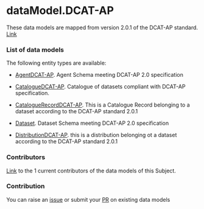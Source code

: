 # dataModel.DCAT-AP
These data models are mapped from version 2.0.1 of the DCAT-AP standard. [Link](https://joinup.ec.europa.eu/collection/semantic-interoperability-community-semic/news/dcat-ap-release-201)

### List of data models

The following entity types are available:
- [AgentDCAT-AP](https://github.com/smart-data-models/dataModel.DCAT-AP/blob/master/AgentDCAT-AP/README.md). Agent Schema meeting DCAT-AP 2.0 specification

- [CatalogueDCAT-AP](https://github.com/smart-data-models/dataModel.DCAT-AP/blob/master/CatalogueDCAT-AP/README.md). Catalogue of datasets compliant with DCAT-AP specification.

- [CatalogueRecordDCAT-AP](https://github.com/smart-data-models/dataModel.DCAT-AP/blob/master/CatalogueRecordDCAT-AP/README.md). This is a Catalogue Record belonging to a dataset according to the DCAT-AP standard 2.0.1

- [Dataset](https://github.com/smart-data-models/dataModel.DCAT-AP/blob/master/Dataset/README.md). Dataset Schema meeting DCAT-AP 2.0 specification

- [DistributionDCAT-AP](https://github.com/smart-data-models/dataModel.DCAT-AP/blob/master/DistributionDCAT-AP/README.md). this is a distribution belonging ot a dataset according to the DCAT-AP standard 2.0.1



### Contributors
[Link](https://github.com/smart-data-models/dataModel.DCAT-AP/blob/master/CONTRIBUTORS.yaml) to the 1 current contributors of the data models of this Subject.


### Contribution
You can raise an [issue](https://github.com/smart-data-models/dataModel.DCAT-AP/issues) or submit your [PR](https://github.com/smart-data-models/dataModel.DCAT-AP/pulls) on existing data models


